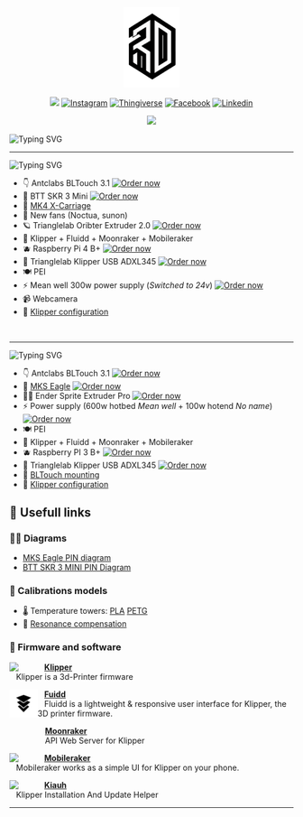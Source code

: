 <p align="center">
  <img width="100" src="/megas/.fluidd-theme/logo.png">
</p>
<p align="center">
<a href="https://twitter.com/dutchakdev2">
    <img src="https://img.shields.io/twitter/follow/dutchakdev2?label=&style=for-the-badge&logo=X&color=black"></a>
<a href="https://www.instagram.com/dutchakdev">
<img alt="Instagram" src="https://img.shields.io/badge/-badge?style=for-the-badge&logo=instagram&logoColor=white&color=black"></a>
<a href="https://www.thingiverse.com/dutchakdev/designs">
<img alt="Thingiverse" src="https://img.shields.io/badge/Thingiverse-badge?style=for-the-badge&logo=thingiverse&logoColor=white&color=black"></a>
<a href="https://fb.com/dutchakdev2">
    <img alt="Facebook" src="https://img.shields.io/badge/-badge?style=for-the-badge&logo=facebook&logoColor=white&color=black"></a>
<a href="https://ua.linkedin.com/in/dutchakdev">
    <img alt="Linkedin" src="https://img.shields.io/badge/-badge?style=for-the-badge&logo=linkedin&logoColor=white&color=black"></a>
</p>
<p align="center">
    <a href="https://savelife.in.ua/en/">
        <img src="https://img.shields.io/badge/Support-Ukraine-FFD500?style=flat&labelColor=005BBB" />
    </a>
</p>

<p align="left">
<img src="https://readme-typing-svg.demolab.com?font=Roboto&repeat=true&weight=500&pause=1000&color=d92632&random=false&width=230&lines=🖨️ My+Anycubic+printers:" alt="Typing SVG" />
</p>

----

<p align="left">
<img src="https://readme-typing-svg.demolab.com?font=Roboto&repeat=true&weight=500&pause=1000&color=d92632&random=false&width=230&lines=🦄 Anycubic Mega S" alt="Typing SVG" />
</p>

- 👇 Antclabs BLTouch 3.1 [![Order now](https://img.shields.io/badge/Order_-black?style=flat-square&logo=shopee&logoColor=white&labelColor=black&color=black)](https://s.click.aliexpress.com/e/_Eue1Vsv)
- 🌳 BTT SKR 3 Mini [![Order now](https://img.shields.io/badge/Order_-black?style=flat-square&logo=shopee&logoColor=white&labelColor=black&color=black)](https://s.click.aliexpress.com/e/_mt2Vl5m)
- 👊 [MK4 X-Carriage](https://www.thingiverse.com/thing:3537449)
- 🪭 New fans (Noctua, sunon)
- 🪐 Trianglelab Oribter Extruder 2.0 [![Order now](https://img.shields.io/badge/Order_-black?style=flat-square&logo=shopee&logoColor=white&labelColor=black&color=black)](https://s.click.aliexpress.com/e/_mL8KvIY)
- 🍹 Klipper + Fluidd + Moonraker + Mobileraker
- 🫐 Raspberry Pi 4 B+ [![Order now](https://img.shields.io/badge/Order_-black?style=flat-square&logo=shopee&logoColor=white&labelColor=black&color=black)](https://s.click.aliexpress.com/e/_oDFs5ww)
- 🫨 Trianglelab Klipper USB ADXL345 [![Order now](https://img.shields.io/badge/Order_-black?style=flat-square&logo=shopee&logoColor=white&labelColor=black&color=black)](https://s.click.aliexpress.com/e/_okBExoO)
- 🍽️ PEI
- ⚡️ Mean well 300w power supply (*Switched to 24v*) [![Order now](https://img.shields.io/badge/Order_-black?style=flat-square&logo=shopee&logoColor=white&labelColor=black&color=black)](https://s.click.aliexpress.com/e/_mN3d8nI)
- 📹 Webcamera
- 💾 [Klipper configuration](/megas/)

<br/> 

----
<p align="left">
<img src="https://readme-typing-svg.demolab.com?font=Roboto&repeat=true&weight=500&pause=1000&color=d92632&random=false&width=230&lines=🔥+Anycubic+Chiron+Ender" alt="Typing SVG" />
</p>

- 👇 Antclabs BLTouch 3.1 [![Order now](https://img.shields.io/badge/Order_-black?style=flat-square&logo=shopee&logoColor=white&labelColor=black&color=black)](https://s.click.aliexpress.com/e/_Eue1Vsv)
- 🦅 [MKS Eagle](https://github.com/makerbase-mks/MKS-EAGLE) [![Order now](https://img.shields.io/badge/Order_-black?style=flat-square&logo=shopee&logoColor=white&labelColor=black&color=black)](https://s.click.aliexpress.com/e/_omuAQv4)
- 🧝‍♀️ Ender Sprite Extruder Pro [![Order now](https://img.shields.io/badge/Order_-black?style=flat-square&logo=shopee&logoColor=white&labelColor=black&color=black)](https://s.click.aliexpress.com/e/_oFpNpxG)
- ⚡️ Power supply (600w hotbed *Mean well* + 100w hotend *No name*) [![Order now](https://img.shields.io/badge/Order_-black?style=flat-square&logo=shopee&logoColor=white&labelColor=black&color=black)](https://s.click.aliexpress.com/e/_ontdkk6)
- 🍽️ PEI
- 🍹 Klipper + Fluidd + Moonraker + Mobileraker
- 🫐 Raspberry PI 3 B+ [![Order now](https://img.shields.io/badge/Order_-black?style=flat-square&logo=shopee&logoColor=white&labelColor=black&color=black)](https://s.click.aliexpress.com/e/_oDFs5ww)
- 🫨 Trianglelab Klipper USB ADXL345 [![Order now](https://img.shields.io/badge/Order_-black?style=flat-square&logo=shopee&logoColor=white&labelColor=black&color=black)](https://s.click.aliexpress.com/e/_okBExoO)
- 🥷 [BLTouch mounting](https://www.thingiverse.com/thing:6337353)
- 💾 [Klipper configuration](/chiron/)


## 🙏 Usefull links
### 👨‍🔬 Diagrams
- [MKS Eagle PIN diagram](https://github.com/makerbase-mks/MKS-EAGLE/blob/0838a68b5ba4e463721a914e19f344667ca50438/hardware/MKS%20Eagle%20V1.0_001/MKS%20Eagle%20V1.0_001%20PIN.pdf)
- [BTT SKR 3 MINI PIN Diagram](https://github.com/bigtreetech/BIGTREETECH-SKR-mini-E3/blob/master/hardware/BTT%20SKR%20MINI%20E3%20V3.0/Hardware/BTT%20E3%20SKR%20MINI%20V3.0_PIN.pdf)

### 🔬 Calibrations models
- 🌡️ Temperature towers: [PLA](https://www.thingiverse.com/thing:2761934) [PETG](https://www.thingiverse.com/thing:2862812)
- 🫨 [Resonance compensation](https://www.klipper3d.org/prints/ringing_tower.stl)

### 💾 Firmware and software
[<img width="50" align="left" src="https://avatars.githubusercontent.com/u/90982958?s=50&v=4" />](https://www.klipper3d.org/)

&nbsp;&nbsp;&nbsp;[**Klipper**](https://www.klipper3d.org/) \
&nbsp;&nbsp;&nbsp;Klipper is a 3d-Printer firmware
<br/>

[<img width="50" align="left" src="https://raw.githubusercontent.com/fluidd-core/fluidd/develop/public/logo_fluidd.svg" />](https://docs.fluidd.xyz/)

&nbsp;&nbsp;&nbsp;[**Fuidd**](https://docs.fluidd.xyz/) \
&nbsp;&nbsp;&nbsp;Fluidd is a lightweight & responsive user interface for Klipper, the 3D printer firmware.
<br/>


&nbsp;&nbsp;&nbsp;&nbsp;&nbsp;&nbsp;&nbsp;&nbsp;&nbsp;&nbsp;&nbsp;&nbsp;&nbsp;&nbsp;&nbsp;&nbsp;[**Moonraker**](https://github.com/Arksine/moonraker) \
&nbsp;&nbsp;&nbsp;&nbsp;&nbsp;&nbsp;&nbsp;&nbsp;&nbsp;&nbsp;&nbsp;&nbsp;&nbsp;&nbsp;&nbsp;&nbsp;API Web Server for Klipper
<br/>

[<img width="50" align="left" src="https://mobileraker.com/img/mr_logo.png"/>](https://mobileraker.com/)

&nbsp;&nbsp;&nbsp;[**Mobileraker**](https://mobileraker.com/) \
&nbsp;&nbsp;&nbsp;Mobileraker works as a simple UI for Klipper on your phone.
<br/>

[<img width="50" align="left" src="https://raw.githubusercontent.com/dw-0/kiauh/master/resources/screenshots/kiauh.png" />](https://github.com/dw-0/kiauh)
&nbsp;&nbsp;&nbsp;[**Kiauh**](https://github.com/dw-0/kiauh) \
&nbsp;&nbsp;&nbsp;Klipper Installation And Update Helper
<br/>

</p>

----
